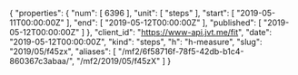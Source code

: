 {
  "properties": {
    "num": [
      6396
    ],
    "unit": [
      "steps"
    ],
    "start": [
      "2019-05-11T00:00:00Z"
    ],
    "end": [
      "2019-05-12T00:00:00Z"
    ],
    "published": [
      "2019-05-12T00:00:00Z"
    ]
  },
  "client_id": "https://www-api.jvt.me/fit",
  "date": "2019-05-12T00:00:00Z",
  "kind": "steps",
  "h": "h-measure",
  "slug": "2019/05/f45zx",
  "aliases": [
    "/mf2/6f58716f-78f5-42db-b1c4-860367c3abaa/",
    "/mf2/2019/05/f45zX"
  ]
}
